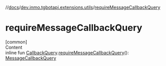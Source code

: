 //[docs](../../index.md)/[dev.inmo.tgbotapi.extensions.utils](index.md)/[requireMessageCallbackQuery](require-message-callback-query.md)



# requireMessageCallbackQuery  
[common]  
Content  
inline fun [CallbackQuery](../dev.inmo.tgbotapi.types.CallbackQuery/-callback-query/index.md).[requireMessageCallbackQuery](require-message-callback-query.md)(): [MessageCallbackQuery](../dev.inmo.tgbotapi.types.CallbackQuery/-message-callback-query/index.md)  




